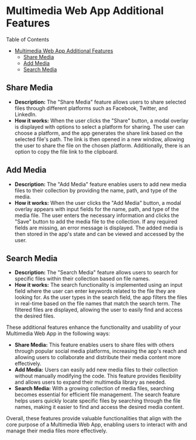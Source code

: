 # Multimedia Web App Additional Features

Table of Contents

- [Multimedia Web App Additional Features](#multimedia-web-app-additional-features)
  - [Share Media](#share-media)
  - [Add Media](#add-media)
  - [Search Media](#search-media)

## Share Media

- **Description:** The "Share Media" feature allows users to share selected files through different platforms such as Facebook, Twitter, and LinkedIn.
- **How it works:** When the user clicks the "Share" button, a modal overlay is displayed with options to select a platform for sharing. The user can choose a platform, and the app generates the share link based on the selected file's path. The link is then opened in a new window, allowing the user to share the file on the chosen platform. Additionally, there is an option to copy the file link to the clipboard.

## Add Media

- **Description:** The "Add Media" feature enables users to add new media files to their collection by providing the name, path, and type of the media.
- **How it works:** When the user clicks the "Add Media" button, a modal overlay appears with input fields for the name, path, and type of the media file. The user enters the necessary information and clicks the "Save" button to add the media file to the collection. If any required fields are missing, an error message is displayed. The added media is then stored in the app's state and can be viewed and accessed by the user.

## Search Media

- **Description:** The "Search Media" feature allows users to search for specific files within their collection based on file names.
- **How it works:** The search functionality is implemented using an input field where the user can enter keywords related to the file they are looking for. As the user types in the search field, the app filters the files in real-time based on the file names that match the search term. The filtered files are displayed, allowing the user to easily find and access the desired files.

These additional features enhance the functionality and usability of your Multimedia Web App in the following ways:

- **Share Media:** This feature enables users to share files with others through popular social media platforms, increasing the app's reach and allowing users to collaborate and distribute their media content more effectively.
- **Add Media:** Users can easily add new media files to their collection without manually modifying the code. This feature provides flexibility and allows users to expand their multimedia library as needed.
- **Search Media:** With a growing collection of media files, searching becomes essential for efficient file management. The search feature helps users quickly locate specific files by searching through the file names, making it easier to find and access the desired media content.

Overall, these features provide valuable functionalities that align with the core purpose of a Multimedia Web App, enabling users to interact with and manage their media files more effectively.
